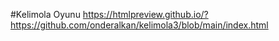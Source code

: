 #Kelimola Oyunu
https://htmlpreview.github.io/?https://github.com/onderalkan/kelimola3/blob/main/index.html
